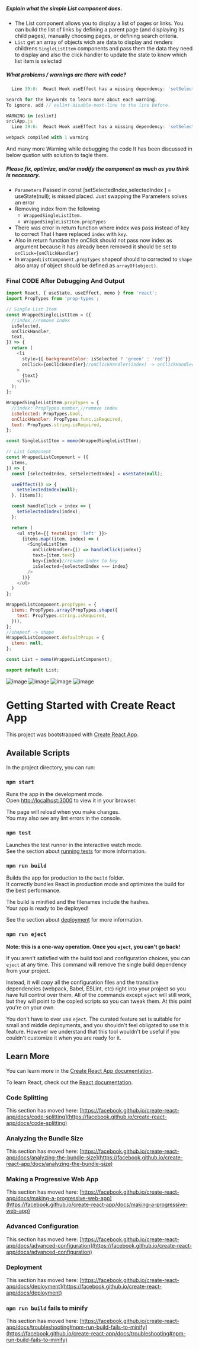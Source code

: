 ##### Explain what the simple List component does.
- The List component allows you to display     a list of pages or links. You can build     the list of links by defining a parent     page (and displaying its child pages),     manually choosing pages, or defining search criteria.
- `List` get an array of objects wich are data to display and renders childrens `SingleListItem` components and pass them the data they need to display and also the click handler to update the state to know which list item is selected
##### What problems / warnings are there with code?
``` src\App.js
  Line 39:6:  React Hook useEffect has a missing dependency: 'setSelectedIndex'. Either include it or remove the dependency array  react-hooks/exhaustive-deps

Search for the keywords to learn more about each warning.
To ignore, add // eslint-disable-next-line to the line before.

WARNING in [eslint]
src\App.js
  Line 39:6:  React Hook useEffect has a missing dependency: 'setSelectedIndex'. Either include it or remove the dependency array  react-hooks/exhaustive-deps

webpack compiled with 1 warning 
```
And many more Warning while debugging the code It has been discussed in below qustion with solution to tagle them.

##### Please fix, optimize, and/or modify the component as much as you think is necessary.
- `Parameters` Passed in const [setSelectedIndex,selectedIndex ] = useState(null); is missed placed. Just swapping the Parameters solves an error
- Removing  index from the following
    - `WrappedSingleListItem.`
    - `WrappedSingleListItem.propTypes`
- There was error in return function where index was pass instead of key to correct That I have replaced `index` with `key`. 
- Also in return function the onClick should not pass now index as argument because it has already been removed it should be set to `onClick={onClickHandler}`
- In `WrappedListComponent.propTypes` shapeof should to corrected to `shape` also array of object should be defined as `arrayOf(object)`.

### Final CODE After Debugging And Output
```JAVASCRIPT
import React, { useState, useEffect, memo } from 'react';
import PropTypes from 'prop-types';

// Single List Item
const WrappedSingleListItem = ({
  //index,//remove index
  isSelected,
  onClickHandler,
  text,
}) => {
  return (
    <li
      style={{ backgroundColor: isSelected ? 'green' : 'red'}}
      onClick={onClickHandler}//onClickHandler(index) -> onClickHandler
    >
      {text}
    </li>
  );
};

WrappedSingleListItem.propTypes = {
  //index: PropTypes.number,//remove index
  isSelected: PropTypes.bool,
  onClickHandler: PropTypes.func.isRequired,
  text: PropTypes.string.isRequired,
};

const SingleListItem = memo(WrappedSingleListItem);

// List Component
const WrappedListComponent = ({
  items,
}) => {
  const [selectedIndex, setSelectedIndex] = useState(null);

  useEffect(() => {
    setSelectedIndex(null);
  }, [items]);

  const handleClick = index => {
    setSelectedIndex(index);
  };

  return (
    <ul style={{ textAlign: 'left' }}>
      {items.map((item, index) => (
        <SingleListItem
          onClickHandler={() => handleClick(index)}
          text={item.text}
          key={index}//rename index to key
          isSelected={selectedIndex === index}
        />
      ))}
    </ul>
  )
};

WrappedListComponent.propTypes = {
  items: PropTypes.array(PropTypes.shape({
    text: PropTypes.string.isRequired,
  })),
};
//shapeof -> shape
WrappedListComponent.defaultProps = {
  items: null,
};

const List = memo(WrappedListComponent);

export default List;
```
![image](https://user-images.githubusercontent.com/60779510/193199407-97d7c491-e58f-42bf-8406-f056b1ec912f.png)
![image](https://user-images.githubusercontent.com/60779510/193199444-21046ce7-a229-4092-af59-940436cdd247.png)
![image](https://user-images.githubusercontent.com/60779510/193199475-512b2935-29ba-411b-b3b1-fd1984ee32ab.png)
![image](https://user-images.githubusercontent.com/60779510/193199513-0ea321be-42cf-4b05-b809-2684085e0aa0.png)

# Getting Started with Create React App

This project was bootstrapped with [Create React App](https://github.com/facebook/create-react-app).

## Available Scripts

In the project directory, you can run:

### `npm start`

Runs the app in the development mode.\
Open [http://localhost:3000](http://localhost:3000) to view it in your browser.

The page will reload when you make changes.\
You may also see any lint errors in the console.

### `npm test`

Launches the test runner in the interactive watch mode.\
See the section about [running tests](https://facebook.github.io/create-react-app/docs/running-tests) for more information.

### `npm run build`

Builds the app for production to the `build` folder.\
It correctly bundles React in production mode and optimizes the build for the best performance.

The build is minified and the filenames include the hashes.\
Your app is ready to be deployed!

See the section about [deployment](https://facebook.github.io/create-react-app/docs/deployment) for more information.

### `npm run eject`

**Note: this is a one-way operation. Once you `eject`, you can't go back!**

If you aren't satisfied with the build tool and configuration choices, you can `eject` at any time. This command will remove the single build dependency from your project.

Instead, it will copy all the configuration files and the transitive dependencies (webpack, Babel, ESLint, etc) right into your project so you have full control over them. All of the commands except `eject` will still work, but they will point to the copied scripts so you can tweak them. At this point you're on your own.

You don't have to ever use `eject`. The curated feature set is suitable for small and middle deployments, and you shouldn't feel obligated to use this feature. However we understand that this tool wouldn't be useful if you couldn't customize it when you are ready for it.

## Learn More

You can learn more in the [Create React App documentation](https://facebook.github.io/create-react-app/docs/getting-started).

To learn React, check out the [React documentation](https://reactjs.org/).

### Code Splitting

This section has moved here: [https://facebook.github.io/create-react-app/docs/code-splitting](https://facebook.github.io/create-react-app/docs/code-splitting)

### Analyzing the Bundle Size

This section has moved here: [https://facebook.github.io/create-react-app/docs/analyzing-the-bundle-size](https://facebook.github.io/create-react-app/docs/analyzing-the-bundle-size)

### Making a Progressive Web App

This section has moved here: [https://facebook.github.io/create-react-app/docs/making-a-progressive-web-app](https://facebook.github.io/create-react-app/docs/making-a-progressive-web-app)

### Advanced Configuration

This section has moved here: [https://facebook.github.io/create-react-app/docs/advanced-configuration](https://facebook.github.io/create-react-app/docs/advanced-configuration)

### Deployment

This section has moved here: [https://facebook.github.io/create-react-app/docs/deployment](https://facebook.github.io/create-react-app/docs/deployment)

### `npm run build` fails to minify

This section has moved here: [https://facebook.github.io/create-react-app/docs/troubleshooting#npm-run-build-fails-to-minify](https://facebook.github.io/create-react-app/docs/troubleshooting#npm-run-build-fails-to-minify)
